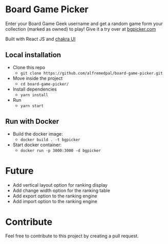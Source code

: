# Board Game Picker
Enter your Board Game Geek username and get a random game form your collection (marked as owned) to play! Give it a try over at [bgpicker.com](https://www.bgpicker.com/)

Built with React JS and [chakra UI](https://next.chakra-ui.com/)

## Local installation
- Clone this repo
    - `git clone https://github.com/alfremedpal/board-game-picker.git`
- Move inside the project
    - `cd board-game-picker/`
- Install dependencies
    - `yarn install`
- Run
    - `yarn start`

## Run with Docker
- Build the docker image:
    - `docker build . -t bgpicker`
- Start docker container:
    - `docker run -p 3000:3000 -d bgpicker`

# Future
- Add vertical layout option for ranking display
- Add change width option for the ranking table
- Add export option to the ranking engine
- Add import option to the ranking engine

# Contribute
Feel free to contribute to this project by creating a pull request.
